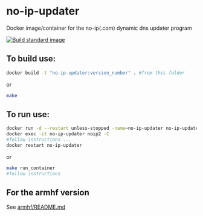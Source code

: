 # no-ip-updater
Docker image/container for the no-ip(.com) dynamic dns updater program 

[![Build standard image](https://github.com/ms-afk/no-ip-docker-image/actions/workflows/docker-image.yml/badge.svg?branch=main)](https://github.com/ms-afk/no-ip-docker-image/actions/workflows/docker-image.yml)

## To build use: 
```sh
docker build -t "no-ip-updater:version_number" . #from this folder
```
or
```sh
make
```

## To run use:
```sh
docker run -d --restart unless-stopped -name=no-ip-updater no-ip-updater:version_number
docker exec -it no-ip-updater noip2 -C
#follow instructions ...
docker restart no-ip-updater
```
or
```sh
make run_container
#follow instructions
```

## For the armhf version
See [armhf/README.md](armhf/README.md)
